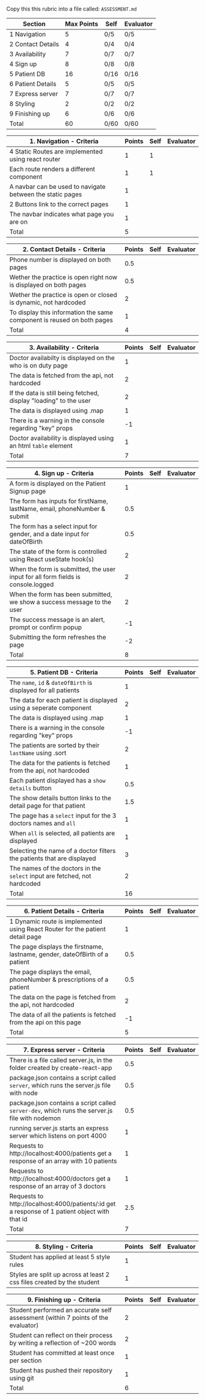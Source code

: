 Copy this this rubric into a file called: `ASSESSMENT.md`

| Section           | Max Points | Self | Evaluator |
| ----------------- | ---------- | ---- | --------- |
| 1 Navigation      | 5          | 0/5  | 0/5       |
| 2 Contact Details | 4          | 0/4  | 0/4       |
| 3 Availability    | 7          | 0/7  | 0/7       |
| 4 Sign up         | 8          | 0/8  | 0/8       |
| 5 Patient DB      | 16         | 0/16 | 0/16      |
| 6 Patient Details | 5          | 0/5  | 0/5       |
| 7 Express server  | 7          | 0/7  | 0/7       |
| 8 Styling         | 2          | 0/2  | 0/2       |
| 9 Finishing up    | 6          | 0/6  | 0/6       |
| Total             | 60         | 0/60 | 0/60      |

| 1. Navigation - Criteria                                  | Points | Self | Evaluator |
| --------------------------------------------------------- | ------ | ---- | --------- |
| 4 Static Routes are implemented using react router        | 1      | 1    |           |
| Each route renders a different component                  | 1      | 1    |           |
| A navbar can be used to navigate between the static pages | 1      |      |           |
| 2 Buttons link to the correct pages                       | 1      |      |           |
| The navbar indicates what page you are on                 | 1      |      |           |
| Total                                                     | 5      |      |           |

| 2. Contact Details - Criteria                                          | Points | Self | Evaluator |
| ---------------------------------------------------------------------- | ------ | ---- | --------- |
| Phone number is displayed on both pages                                | 0.5    |      |           |
| Wether the practice is open right now is displayed on both pages       | 0.5    |      |           |
| Wether the practice is open or closed is dynamic, not hardcoded        | 2      |      |           |
| To display this information the same component is reused on both pages | 1      |      |           |
| Total                                                                  | 4      |      |           |

| 3. Availability - Criteria                                        | Points | Self | Evaluator |
| ----------------------------------------------------------------- | ------ | ---- | --------- |
| Doctor availabilty is displayed on the who is on duty page        | 1      |      |           |
| The data is fetched from the api, not hardcoded                   | 2      |      |           |
| If the data is still being fetched, display "loading" to the user | 2      |      |           |
| The data is displayed using .map                                  | 1      |      |           |
| There is a warning in the console regarding "key" props           | -1     |      |           |
| Doctor availability is displayed using an html `table` element    | 1      |      |           |
| Total                                                             | 7      |      |           |

| 4. Sign up - Criteria                                                            | Points | Self | Evaluator |
| -------------------------------------------------------------------------------- | ------ | ---- | --------- |
| A form is displayed on the Patient Signup page                                   | 1      |      |           |
| The form has inputs for firstName, lastName, email, phoneNumber & submit         | 0.5    |      |           |
| The form has a select input for gender, and a date input for dateOfBirth         | 0.5    |      |           |
| The state of the form is controlled using React useState hook(s)                 | 2      |      |           |
| When the form is submitted, the user input for all form fields is console.logged | 2      |      |           |
| When the form has been submitted, we show a success message to the user          | 2      |      |           |
| The success message is an alert, prompt or confirm popup                         | -1     |      |           |
| Submitting the form refreshes the page                                           | -2     |      |           |
| Total                                                                            | 8      |      |           |

| 5. Patient DB - Criteria                                                  | Points | Self | Evaluator |
| ------------------------------------------------------------------------- | ------ | ---- | --------- |
| The `name`, `id` & `dateOfBirth` is displayed for all patients            | 1      |      |           |
| The data for each patient is displayed using a seperate component         | 2      |      |           |
| The data is displayed using .map                                          | 1      |      |           |
| There is a warning in the console regarding "key" props                   | -1     |      |           |
| The patients are sorted by their `lastName` using .sort                   | 2      |      |           |
| The data for the patients is fetched from the api, not hardcoded          | 1      |      |           |
| Each patient displayed has a `show details` button                        | 0.5    |      |           |
| The show details button links to the detail page for that patient         | 1.5    |      |           |
| The page has a `select` input for the 3 doctors names and `all`           | 1      |      |           |
| When `all` is selected, all patients are displayed                        | 1      |      |           |
| Selecting the name of a doctor filters the patients that are displayed    | 3      |      |           |
| The names of the doctors in the `select` input are fetched, not hardcoded | 2      |      |           |
| Total                                                                     | 16     |      |           |

| 6. Patient Details - Criteria                                                 | Points | Self | Evaluator |
| ----------------------------------------------------------------------------- | ------ | ---- | --------- |
| 1 Dynamic route is implemented using React Router for the patient detail page | 1      |      |           |
| The page displays the firstname, lastname, gender, dateOfBirth of a patient   | 0.5    |      |           |
| The page displays the email, phoneNumber & prescriptions of a patient         | 0.5    |      |           |
| The data on the page is fetched from the api, not hardcoded                   | 2      |      |           |
| The data of all the patients is fetched from the api on this page             | -1     |      |           |
| Total                                                                         | 5      |      |           |

| 7. Express server - Criteria                                                                   | Points | Self | Evaluator |
| ---------------------------------------------------------------------------------------------- | ------ | ---- | --------- |
| There is a file called server.js, in the folder created by create-react-app                    | 0.5    |      |           |
| package.json contains a script called `server`, which runs the server.js file with node        | 0.5    |      |           |
| package.json contains a script called `server-dev`, which runs the server.js file with nodemon | 0.5    |      |           |
| running server.js starts an express server which listens on port 4000                          | 1      |      |           |
| Requests to http://localhost:4000/patients get a response of an array with 10 patients         | 1      |      |           |
| Requests to http://localhost:4000/doctors get a response of an array of 3 doctors              | 1      |      |           |
| Requests to http://localhost:4000/patients/:id get a response of 1 patient object with that id | 2.5    |      |           |
| Total                                                                                          | 7      |      |           |

| 8. Styling - Criteria                                                  | Points | Self | Evaluator |
| ---------------------------------------------------------------------- | ------ | ---- | --------- |
| Student has applied at least 5 style rules                             | 1      |      |           |
| Styles are split up across at least 2 css files created by the student | 1      |      |           |

| 9. Finishing up - Criteria                                                       | Points | Self | Evaluator |
| -------------------------------------------------------------------------------- | ------ | ---- | --------- |
| Student performed an accurate self assessment (within 7 points of the evaluator) | 2      |      |           |
| Student can reflect on their process by writing a reflection of ~200 words       | 2      |      |           |
| Student has committed at least once per section                                  | 1      |      |           |
| Student has pushed their repository using git                                    | 1      |      |           |
| Total                                                                            | 6      |      |           |
